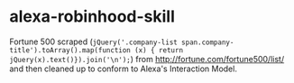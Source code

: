 # alexa-robinhood-skill

Fortune 500 scraped (`jQuery('.company-list span.company-title').toArray().map(function (x) { return jQuery(x).text()}).join('\n');`) from http://fortune.com/fortune500/list/ and then cleaned up to conform to Alexa's Interaction Model.

